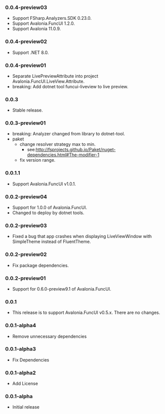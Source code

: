 ### 0.0.4-preview03

* Support FSharp.Analyzers.SDK 0.23.0.
* Support Avalonia.FuncUI 1.2.0.
* Support Avalonia 11.0.9.

### 0.0.4-preview02

* Support .NET 8.0.

### 0.0.4-preview01

* Separate LivePreviewAttribute into project Avalonia.FuncUI.LiveView.Attribute.
* breaking: Add dotnet tool funcui-liveview to live preview.

### 0.0.3

* Stable release.

### 0.0.3-preview01

* breaking: Analyzer changed from library to dotnet-tool.
* paket
  * change resolver strategy max to min.
    * see:http://fsprojects.github.io/Paket/nuget-dependencies.html#The-modifier-1
  * fix version range.

### 0.0.1.1

* Support Avalonia.FuncUI v1.0.1.

### 0.0.2-preview04

* Support for 1.0.0 of Avalonia.FuncUI.
* Changed to deploy by dotnet tools.

### 0.0.2-preview03

* Fixed a bug that app crashes when displaying LiveViewWindow with SimpleTheme instead of FluentTheme.

### 0.0.2-preview02

* Fix package dependencies.

### 0.0.2-preview01

* Support for 0.6.0-preview9.1 of Avalonia.FuncUI.

### 0.0.1

* This release is to support Avalonia.FuncUI v0.5.x. There are no changes.

### 0.0.1-alpha4

* Remove unnecessary dependencies

### 0.0.1-alpha3

* Fix Dependencies

### 0.0.1-alpha2

* Add License

### 0.0.1-alpha

* Initial release

